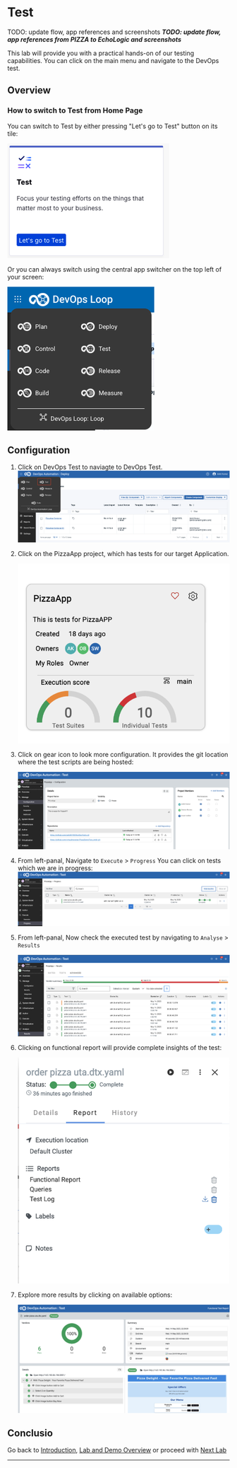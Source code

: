 # Test

TODO: update flow, app references and screenshots
_**TODO: update flow, app references from PIZZA to EchoLogic and screenshots**_

This lab will provide you with a practical hands-on of our testing capabilities. You can click on the main menu and navigate to the DevOps test.

## Overview

### How to switch to Test from Home Page

You can switch to Test by either pressing "Let's go to Test" button on its tile:

![Test Tile lets go](../introduction/media/Loop_switch_to_Test.png)

Or you can always switch using the central app switcher on the top left of your screen:

![Central App Switcher](../introduction/media/Loop_central_app_control.png)

## Configuration

1. Click on DevOps Test to naviagte to DevOps Test.
    ![Test Applications Page](media/navigator.png)

2. Click on the PizzaApp project, which has tests for our target Application.

   ![Test Project](media/test_project.png)

3. Click on gear icon to look more configuration. It provides the git location where the test scripts are being hosted:

   ![Test Settings ](media/project_settings.png)

4. From left-panal, Navigate to `Execute` > `Progress`  You can click on tests which we are in progress:
    ![Test Progress Pge](media/progress.png)

5. From left-panal, Now check the executed test by navigating to `Analyse` > `Results`

    ![Test Results ](media/results.png)

6. Clicking on functional report will provide complete insights of the test:

    ![Test Report Viewer ](media/report_viewer.png)

7. Explore more results by clicking on available options:

   ![Test Dashboard Page](media/test_dashboard.png)

## Conclusio

Go back to [Introduction][GoBackToParentIndex], [Lab and Demo Overview][GoBackToDemoOverview] or proceed with [Next Lab][NextLab]

---

[GoBackToDemoOverview]: ../index.md
[GoBackToParentIndex]: ../index.md#test
[NextLab]: ../index.md#secure
